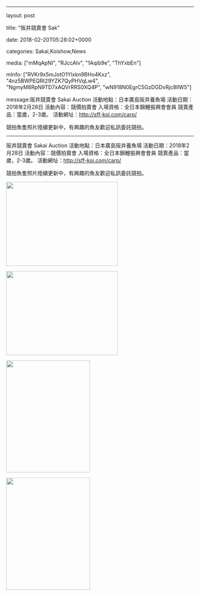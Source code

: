 
--- 

layout: post 

title:  "阪井競賣會 Sak" 

date:   2018-02-20T05:28:02+0000 

categories: Sakai,Koishow,News 

media: ["mMqApNI", "RJccAlv", "1Aqib9e", "ThYxbEn"] 

mInfo: ["RVKr9x5mJotO1Ylxkn9BHo4Kxz", "4nz5BWPEQRt29YZK7QyPHVqLw4", "NgmyM8RpN9TD7xAQVrRRS0XQ4P", "wN918N0EgrC5GzDGDvRjc8llW5"] 

message:阪井競賣會 Sakai Auction
活動地點：日本廣島阪井養魚場
活動日期：2018年2月28日
活動內容：競價拍賣會
入場資格：全日本錦鯉振興會會員
競賣產品：當歲，2-3歲。
活動網址：http://sff-koi.com/carp/

競拍魚隻照片陸續更新中，有興趣的魚友歡迎私訊委託競拍。


--- 

阪井競賣會 Sakai Auction
活動地點：日本廣島阪井養魚場
活動日期：2018年2月28日
活動內容：競價拍賣會
入場資格：全日本錦鯉振興會會員
競賣產品：當歲，2-3歲。
活動網址：http://sff-koi.com/carp/

競拍魚隻照片陸續更新中，有興趣的魚友歡迎私訊委託競拍。


<a href="https://i.imgur.com/mMqApNI.jpg"><img src="https://i.imgur.com/mMqApNI.jpg" height=225 width=300 /></a> 

 
<a href="https://i.imgur.com/RJccAlv.jpg"><img src="https://i.imgur.com/RJccAlv.jpg" height=225 width=300 /></a> 

 
<a href="https://i.imgur.com/1Aqib9e.jpg"><img src="https://i.imgur.com/1Aqib9e.jpg" height=300 width=225 /></a> 

 
<a href="https://i.imgur.com/ThYxbEn.jpg"><img src="https://i.imgur.com/ThYxbEn.jpg" height=300 width=225 /></a> 
 




